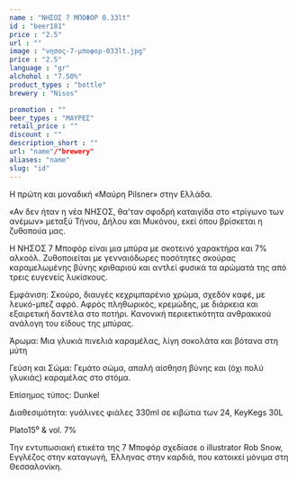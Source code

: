 ```yaml
---
name : "ΝΗΣΟΣ 7 ΜΠΟΦΟΡ 0.33lt"
id : "beer181"
price : "2.5"
url : ""
image : "νησος-7-μποφορ-033lt.jpg"
price : "2.5"
language : "gr"
alchohol : "7.50%"
product_types : "bottle"
brewery : "Nisos"

promotion : ""
beer_types : "ΜΑΥΡΕΣ"
retail_price : ""
discount : ""
description_short : ""
url: "name"/"brewery"
aliases: "name"
slug: "id"
---
```


Η πρώτη και μοναδική «Μαύρη Pilsner» στην Ελλάδα.

«Αν δεν ήταν η νέα ΝΗΣΟΣ, θα’ταν σφοδρή καταιγίδα στο «τρίγωνο των ανέμων» μεταξύ Τήνου, Δήλου και Μυκόνου, εκεί όπου βρίσκεται η ζυθοποιία μας.

Η ΝΗΣΟΣ 7 Μποφόρ είναι μια μπύρα με σκοτεινό χαρακτήρα και 7% αλκοόλ. Ζυθοποιείται με γενναιόδωρες ποσότητες σκούρας καραμελωμένης βύνης κριθαριού και αντλεί φυσικά τα αρώματά της από τρεις ευγενείς λυκίσκους.

Εμφάνιση: Σκούρο, διαυγές κεχριμπαρένιο χρώμα, σχεδόν καφέ, με λευκό-μπεζ αφρό. Αφρός πληθωρικός, κρεμώδης, με διάρκεια και εξαιρετική δαντέλα στο ποτήρι. Κανονική περιεκτικότητα ανθρακικού ανάλογη του είδους της μπύρας.

Άρωμα: Μια γλυκιά πινελιά καραμέλας, λίγη σοκολάτα και βότανα στη μύτη

Γεύση και Σώμα: Γεμάτο σώμα, απαλή αίσθηση βύνης και (όχι πολύ γλυκιάς) καραμέλας στο στόμα.

Επίσημος τύπος: Dunkel

Διαθεσιμότητα: γυάλινες φιάλες 330ml σε κιβώτια των 24, KeyKegs 30L

Plato15⁰ &amp; vol. 7%

Την εντυπωσιακή ετικέτα της 7 Μποφόρ σχεδίασε ο illustrator Rob Snow, Εγγλέζος στην καταγωγή, Έλληνας στην καρδιά, που κατοικεί μόνιμα στη Θεσσαλονίκη.